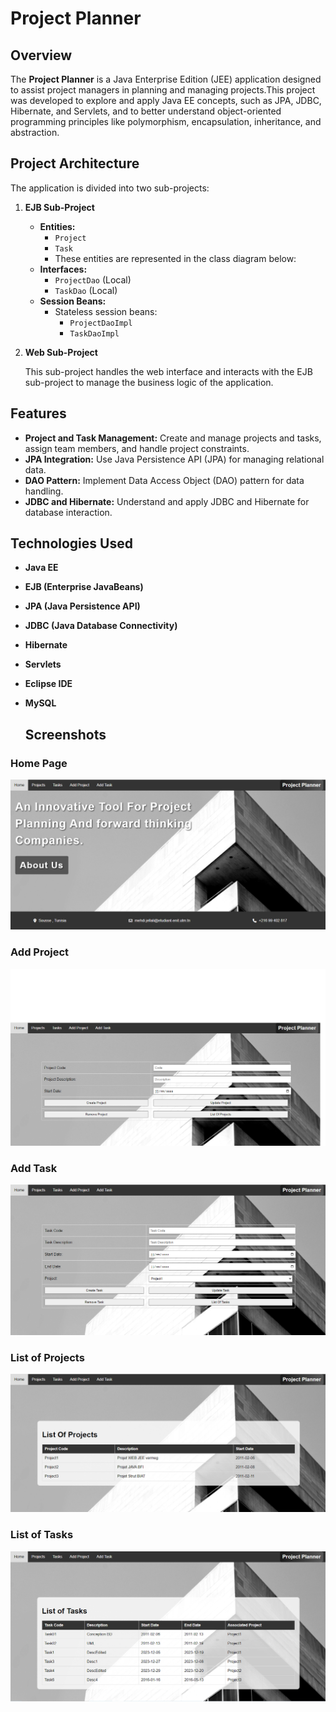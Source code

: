 # Project Planner

## Overview

The **Project Planner** is a Java Enterprise Edition (JEE) application designed to assist project managers in planning and managing projects.This project was developed to explore and apply Java EE concepts, such as JPA, JDBC, Hibernate, and Servlets, and to better understand object-oriented programming principles like polymorphism, encapsulation, inheritance, and abstraction.
## Project Architecture

The application is divided into two sub-projects:

1. **EJB Sub-Project**
   - **Entities:** 
     - `Project`
     - `Task`
     - These entities are represented in the class diagram below:
   - **Interfaces:**
     - `ProjectDao` (Local)
     - `TaskDao` (Local)
   - **Session Beans:**
     - Stateless session beans:
       - `ProjectDaoImpl`
       - `TaskDaoImpl`

2. **Web Sub-Project**

   This sub-project handles the web interface and interacts with the EJB sub-project to manage the business logic of the application.

## Features

- **Project and Task Management:** Create and manage projects and tasks, assign team members, and handle project constraints.
- **JPA Integration:** Use Java Persistence API (JPA) for managing relational data.
- **DAO Pattern:** Implement Data Access Object (DAO) pattern for data handling.
- **JDBC and Hibernate:** Understand and apply JDBC and Hibernate for database interaction.

## Technologies Used

- **Java EE**
- **EJB (Enterprise JavaBeans)**
- **JPA (Java Persistence API)**
- **JDBC (Java Database Connectivity)**
- **Hibernate**
- **Servlets**
- **Eclipse IDE**
- **MySQL**

  ## Screenshots

### Home Page
![Home Page](assets/HOME.png)

### Add Project
![Add Project](assets/ADDPROJECT.png)

### Add Task
![Add Task](assets/ADDTASK.png)

### List of Projects
![List of Projects](assets/LISTPROJECTS.png)

### List of Tasks
![List of Tasks](assets/TASKLIST.png)



